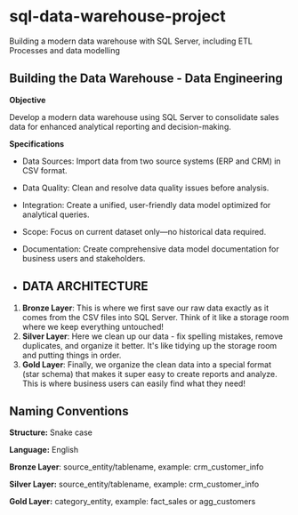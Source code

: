 # sql-data-warehouse-project
Building a modern data warehouse with SQL Server, including ETL Processes and data modelling 

## **Building the Data Warehouse - Data Engineering**

**Objective**

Develop a modern data warehouse using SQL Server to consolidate sales data for enhanced analytical reporting and decision-making.

**Specifications**

- Data Sources: Import data from two source systems (ERP and CRM) in CSV format.
- Data Quality: Clean and resolve data quality issues before analysis.
- Integration: Create a unified, user-friendly data model optimized for analytical queries.
- Scope: Focus on current dataset only—no historical data required.
- Documentation: Create comprehensive data model documentation for business users and stakeholders.

- ## **DATA ARCHITECTURE**

1. **Bronze Layer**: This is where we first save our raw data exactly as it comes from the CSV files into SQL Server. Think of it like a storage room where we keep everything untouched!
2. **Silver Layer**: Here we clean up our data - fix spelling mistakes, remove duplicates, and organize it better. It's like tidying up the storage room and putting things in order.
3. **Gold Layer**: Finally, we organize the clean data into a special format (star schema) that makes it super easy to create reports and analyze. This is where business users can easily find what they need!

## Naming Conventions

**Structure:** Snake case

**Language:** English

**Bronze Layer**: source_entity/tablename,  example: crm_customer_info

**Silver Layer:** source_entity/tablename, example: crm_customer_info

**Gold Layer:** category_entity, example: fact_sales or agg_customers

